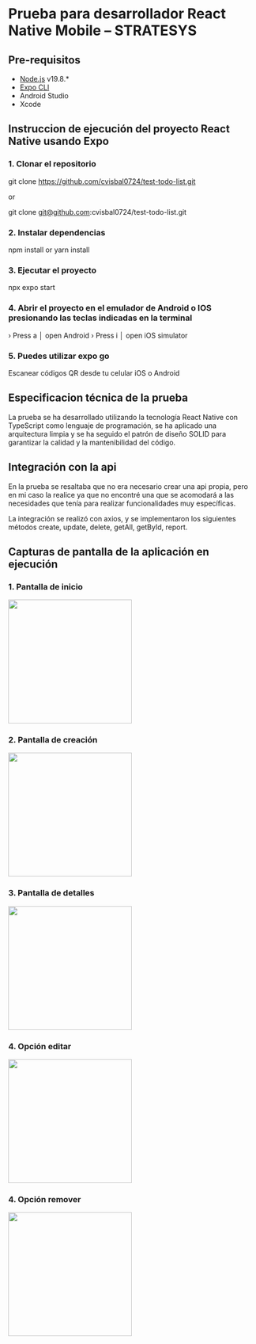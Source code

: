 # Prueba para desarrollador React Native Mobile – STRATESYS

## Pre-requisitos
- [Node.js](https://nodejs.org/es) v19.8.*
- [Expo CLI](https://docs.expo.dev/)
- Android Studio
- Xcode

## Instruccion de ejecución del proyecto React Native usando Expo

### 1. Clonar el repositorio

git clone https://github.com/cvisbal0724/test-todo-list.git 

or

git clone git@github.com:cvisbal0724/test-todo-list.git

### 2. Instalar dependencias

npm install or yarn install


### 3. Ejecutar el proyecto

npx expo start

### 4. Abrir el proyecto en el emulador de Android o IOS presionando las teclas indicadas en la terminal

› Press a │ open Android
› Press i │ open iOS simulator

### 5. Puedes utilizar expo go

Escanear códigos QR desde tu celular iOS o Android

## Especificacion técnica de la prueba

La prueba se ha desarrollado utilizando la tecnología React Native con TypeScript como lenguaje de programación, se ha aplicado una arquitectura limpia y se ha seguido el patrón de diseño SOLID para garantizar la calidad y la mantenibilidad del código.

## Integración con la api

En la prueba se resaltaba que no era necesario crear una api propia, pero en mi caso la realice ya que no encontré una que se acomodará a las necesidades que tenía para realizar funcionalidades muy específicas.

La integración se realizó con axios, y se implementaron los siguientes métodos create, update, delete, getAll, getById, report.

## Capturas de pantalla de la aplicación en ejecución

### 1. Pantalla de inicio
[<img src="/assets/screenshots/home.jpeg" width="250"/>](image.png)

### 2. Pantalla de creación
[<img src="/assets/screenshots/create.jpeg" width="250"/>](image.png)

### 3. Pantalla de detalles
[<img src="/assets/screenshots/detail.jpeg" width="250"/>](image.png)

### 4. Opción editar
[<img src="/assets/screenshots/edit-option.jpeg" width="250"/>](image.png)

### 4. Opción remover
[<img src="/assets/screenshots/remove.jpeg" width="250"/>](image.png)
